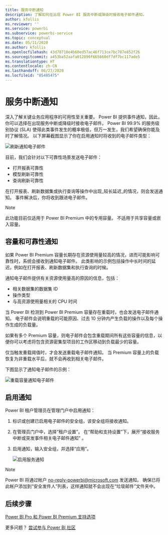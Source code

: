 ```yaml
---
title: 服务中断通知
description: 了解如何在出现 Power BI 服务中断或降级时接收电子邮件通知。
author: kfollis
ms.reviewer: ''
ms.service: powerbi
ms.subservice: powerbi-service
ms.topic: conceptual
ms.date: 05/11/2020
ms.author: kfollis
ms.openlocfilehash: 43d78710e4b60ed57ac46f713ce7bc787e852f26
ms.sourcegitcommit: a453ba52aafa012896f665660df7df7bc117ade5
ms.translationtype: HT
ms.contentlocale: zh-CN
ms.lasthandoff: 06/27/2020
ms.locfileid: "85485475"
---
```

# <a name="service-interruption-notifications"></a>服务中断通知

深入了解关键业务应用程序的可用性至关重要。 Power BI 提供事件通知，因此，你可以选择在出现服务中断或降级时接收电子邮件。 Power BI 99.9% 的服务级别协议 (SLA) 使得此类事件发生的概率极低，但万一发生，我们希望确保你能及时了解情况。 以下屏幕截图显示了你在启用通知时将收到的电子邮件类型：

![刷新通知电子邮件](media/service-interruption-notifications/refresh-notification-email.png)

目前，我们会针对以下可靠性场景发送电子邮件：

- 打开报表可靠性
- 模型刷新可靠性
- 查询刷新可靠性

在打开报表、刷新数据集或执行查询等操作中出现_较长延迟_的情况，则会发送通知。 事件解决后，你将收到跟进电子邮件。

> [!NOTE]
> 此功能目前仅适用于 Power BI Premium 中的专用容量。 不适用于共享容量或嵌入容量。

## <a name="capacity-and-reliability-notifications"></a>容量和可靠性通知

如果 Power BI Premium 容量长期存在资源使用量较高的情况，进而可能影响可靠性时，系统会接收到通知电子邮件。 此类影响的示例包括操作中长时间的延迟，例如在打开报表、刷新数据集和执行查询的时候。 

通知电子邮件提供有关资源使用量高的原因的信息，包括：

* 相关数据集的数据集 ID
* 操作类型
* 与高资源使用量相关的 CPU 时间

当 Power BI 检测到 Power BI Premium 容量存在重载时，也会发送电子邮件通知。 电子邮件会说明重载的可能原因、过去 10 分钟内产生负载的操作以及每个操作生成的负载量。 


如果有多个 Premium 容量，则电子邮件会包含重载期间所有这些容量的信息，以便你可以考虑将包含资源密集型项目的工作区移动到负载最少的容量。

仅当触发重载阈值时，才会发送重载电子邮件通知。 当 Premium 容量上的负载恢复为非重载水平后，就不会再收到相关电子邮件。

下图显示了通知电子邮件的示例：

![重载容量通知电子邮件](media/service-interruption-notifications/refresh-notification-email-2.png)


## <a name="enable-notifications"></a>启用通知

Power BI 租户管理员在管理门户中启用通知：

1. 标识或创建已启用电子邮件的安全组，该安全组将接收通知。

1. 在管理员门户中，选择“租户设置”。 在“帮助和支持设置”下，展开“接收服务中断或突发事件相关电子邮件通知” 。

1. 启用通知，输入安全组，并选择“应用”。

    ![启用服务通知](media/service-interruption-notifications/enable-notifications.png)

> [!NOTE]
> Power BI 将通过帐户 no-reply-powerbi@microsoft.com 发送通知。 确保已将此帐户添加到“安全发件人”列表，这样通知就不会出现在“垃圾邮件”文件夹中。

## <a name="next-steps"></a>后续步骤

[Power BI Pro 和 Power BI Premium 支持选项](service-support-options.md)

更多问题？ [尝试参与 Power BI 社区](https://community.powerbi.com/)
